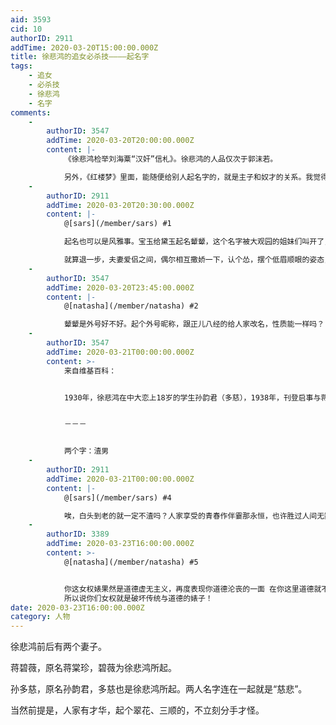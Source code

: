 ```yaml
---
aid: 3593
cid: 10
authorID: 2911
addTime: 2020-03-20T15:00:00.000Z
title: 徐悲鸿的追女必杀技————起名字
tags:
    - 追女
    - 必杀技
    - 徐悲鸿
    - 名字
comments:
    -
        authorID: 3547
        addTime: 2020-03-20T20:00:00.000Z
        content: |-
            《徐悲鸿检举刘海粟“汉奸”信札》。徐悲鸿的人品仅次于郭沫若。

            另外，《红楼梦》里面，能随便给别人起名字的，就是主子和奴才的关系。我觉得怎么好记，你就得叫什么名字。
    -
        authorID: 2911
        addTime: 2020-03-20T20:30:00.000Z
        content: |-
            @[sars](/member/sars) #1

            起名也可以是风雅事。宝玉给黛玉起名颦颦，这个名字被大观园的姐妹们叫开了，宝钗也称呼黛玉为颦儿。

            就算退一步，夫妻爱侣之间，偶尔相互撒娇一下，认个怂，摆个低眉顺眼的姿态，也是人家的情趣，说不上什么阶级或女权问题。
    -
        authorID: 3547
        addTime: 2020-03-20T23:45:00.000Z
        content: |-
            @[natasha](/member/natasha) #2

            颦颦是外号好不好。起个外号昵称，跟正儿八经的给人家改名，性质能一样吗？
    -
        authorID: 3547
        addTime: 2020-03-21T00:00:00.000Z
        content: >-
            来自维基百科：


            1930年，徐悲鸿在中大恋上18岁的学生孙韵君（多慈），1938年，刊登启事与蒋碧微脱离关系，致夫妇分手。后与孙多慈分手，但蒋碧微成为有妻女的张道藩的情人，拒绝复合，于1945年签字离婚。


            －－－


            两个字：渣男
    -
        authorID: 2911
        addTime: 2020-03-21T00:00:00.000Z
        content: |-
            @[sars](/member/sars) #4

            唉，白头到老的就一定不渣吗？人家享受的青春作伴霎那永恒，也许胜过人间无数呢。
    -
        authorID: 3389
        addTime: 2020-03-23T16:00:00.000Z
        content: >-
            @[natasha](/member/natasha) #5


            你这女权婊果然是道德虚无主义，再度表现你道德沦丧的一面 在你这里道德就不见了？享受青春也要秉持道德去做啊！
            所以说你们女权就是破坏传统与道德的婊子！
date: 2020-03-23T16:00:00.000Z
category: 人物
---
```


徐悲鸿前后有两个妻子。

蒋碧薇，原名蒋棠珍，碧薇为徐悲鸿所起。

孙多慈，原名孙韵君，多慈也是徐悲鸿所起。两人名字连在一起就是“慈悲”。

当然前提是，人家有才华，起个翠花、三顺的，不立刻分手才怪。
